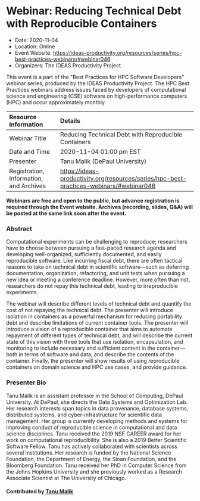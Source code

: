# Webinar: Reducing Technical Debt with Reproducible Containers

- Date: 2020-11-04
- Location: Online
- Event Website: https://ideas-productivity.org/resources/series/hpc-best-practices-webinars/#webinar046
- Organizers: The IDEAS Productivity Project
			   
This event is a part of the "Best Practices for HPC Software
Developers" webinar series, produced by the IDEAS Productivity
Project. The HPC Best Practices webinars address issues faced by
developers of computational science and engineering (CSE) software on
high-performance computers (HPC) and occur approximately monthly.

Resource Information | Details
:--- | :---			   
Webinar Title | Reducing Technical Debt with Reproducible Containers
Date and Time | 2020-11-04 01:00 pm EST
Presenter | Tanu Malik (DePaul University)
Registration, Information, and Archives | 	<https://ideas-productivity.org/resources/series/hpc-best-practices-webinars/#webinar046>	   

**Webinars are free and open to the public, but advance registration is required through the Event website. Archives (recording, slides, Q&A) will be posted at the same link soon after the event.**

### Abstract
<p>Computational experiments can be challenging to reproduce; researchers have to choose between pursuing a fast-paced research agenda and developing well-organized, sufficiently documented, and easily reproducible software. Like incurring fiscal debt, there are often tactical reasons to take on technical debt in scientific software—such as deferring documentation, organization, refactoring, and unit tests when pursuing a new idea or meeting a conference deadline. However, more often than not, researchers do not repay this technical debt, leading to irreproducible experiments.</p>

<p>The webinar will describe different levels of technical debt and quantify the cost of not repaying the technical debt. The presenter will introduce isolation in containers as a powerful mechanism for reducing portability debt and describe limitations of current container tools. The presenter will introduce a vision of a reproducible container that aims to automate repayment of different types of technical debt, and will describe the current state of this vision with three tools that use isolation, encapsulation, and monitoring to include necessary and sufficient content in the container—both in terms of software and data, and describe the contents of the container. Finally, the presenter will show results of using reproducible containers on domain science and HPC use cases, and provide guidance.</p>



### Presenter Bio
<p>Tanu Malik is an assistant professor in the School of Computing, DePaul University. At DePaul, she directs the Data Systems and Optimization Lab. Her research interests span topics in data provenance, database systems, distributed systems, and cyber-infrastructure for scientific data management. Her group is currently developing methods and systems for improving conduct of reproducible science in computational and data science disciplines. Tanu received the 2019 NSF CAREER award for her work on computational reproducibility. She is also a 2019 Better Scientific Software Fellow. Tanu has actively collaborated with scientists across several institutions. Her research is funded by the National Science Foundation, the Department of Energy, the Sloan Foundation, and the Bloomberg Foundation. Tanu received her PhD in Computer Science from the Johns Hopkins University and she previously worked as a Research Associate Scientist at The University of Chicago.</p>

    

#### Contributed by [Tanu Malik](https://github.com/TanuMalik "Tanu Malik GitHub profile")

<!---
Publish: yes
Categories: skills
Topics: online learning
Level: 2
Prerequisites: default
Aggregate: none
--->
